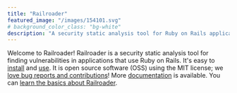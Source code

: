 ```yaml
---
title: "Railroader"
featured_image: "/images/154101.svg"
# background_color_class: "bg-white"
description: "A security static analysis tool for Ruby on Rails applications"
---
```


Welcome to Railroader!
Railroader is a security static analysis tool for finding vulnerabilities
in applications that use Ruby on Rails.
It's easy to [install](/install) and [use](/use).
It is open source software (OSS) using the MIT license; we
[love bug reports and contributions](https://github.com/david-a-wheeler/railroader)!
More [documentation](/docs) is available.
You can [learn the basics about Railroader](/about).
